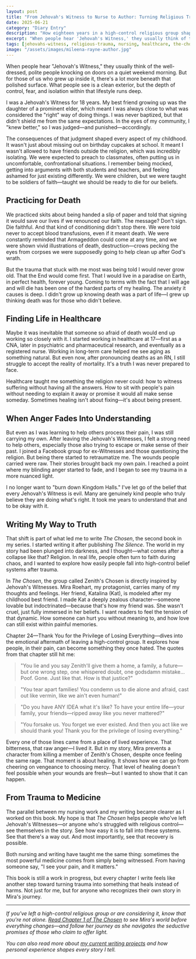 ```yaml
---
layout: post
title: "From Jehovah's Witness to Nurse to Author: Turning Religious Trauma Into Storytelling"
date: 2025-06-21
category: "Diary Entry"
description: "How eighteen years in a high-control religious group shaped my path from healthcare to dark fantasy writing. The journey from trauma to truth-telling through fiction."
excerpt: "When people hear 'Jehovah's Witness,' they usually think of the well-dressed, polite people knocking on doors on a quiet weekend morning. But for those of us who grew up inside it, there's a lot more beneath that polished surface."
tags: [jehovahs-witness, religious-trauma, nursing, healthcare, the-chosen, writing-journey, healing]
image: "/assets/images/mileena-rayne-author.jpg"
---
```


When people hear "Jehovah's Witness," they usually think of the well-dressed, polite people knocking on doors on a quiet weekend morning. But for those of us who grew up inside it, there's a lot more beneath that polished surface. What people see is a clean exterior, but the depth of control, fear, and isolation within that lifestyle runs deep.

I was a Jehovah's Witness for 18 years. My best friend growing up was the daughter of a prominent elder, which meant I was always close to what was considered the "right" way of doing things. I was never baptized, but that didn't shield me from the same expectations. In the eyes of my community, I "knew better," so I was judged—and punished—accordingly.

The consequences of that judgment shaped every aspect of my childhood. It wasn't just about missing out on birthday cupcakes at school. It meant I wasn't allowed to have friends outside the religion, which was incredibly isolating. We were expected to preach to classmates, often putting us in uncomfortable, confrontational situations. I remember being mocked, getting into arguments with both students and teachers, and feeling ashamed for just existing differently. We were children, but we were taught to be soldiers of faith—taught we should be ready to die for our beliefs.

## Practicing for Death

We practiced skits about being handed a slip of paper and told that signing it would save our lives if we renounced our faith. The message? Don't sign. Die faithful. And that kind of conditioning didn't stop there. We were told never to accept blood transfusions, even if it meant death. We were constantly reminded that Armageddon could come at any time, and we were shown vivid illustrations of death, destruction—crows pecking the eyes from corpses we were supposedly going to help clean up after God's wrath.

But the trauma that stuck with me most was being told I would never grow old. That the End would come first. That I would live in a paradise on Earth, in perfect health, forever young. Coming to terms with the fact that I will age and will die has been one of the hardest parts of my healing. The anxiety it causes is deep. I didn't grow up knowing death was a part of life—I grew up thinking death was for those who didn't believe.

## Finding Life in Healthcare

Maybe it was inevitable that someone so afraid of death would end up working so closely with it. I started working in healthcare at 17—first as a CNA, later in psychiatric and pharmaceutical research, and eventually as a registered nurse. Working in long-term care helped me see aging as something natural. But even now, after pronouncing deaths as an RN, I still struggle to accept the reality of mortality. It's a truth I was never prepared to face.

Healthcare taught me something the religion never could: how to witness suffering without having all the answers. How to sit with people's pain without needing to explain it away or promise it would all make sense someday. Sometimes healing isn't about fixing—it's about being present.

## When Anger Fades Into Understanding

But even as I was learning to help others process their pain, I was still carrying my own. After leaving the Jehovah's Witnesses, I felt a strong need to help others, especially those also trying to escape or make sense of their past. I joined a Facebook group for ex-Witnesses and those questioning the religion. But being there started to retraumatize me. The wounds people carried were raw. Their stories brought back my own pain. I reached a point where my blinding anger started to fade, and I began to see my trauma in a more nuanced light.

I no longer want to "burn down Kingdom Halls." I've let go of the belief that every Jehovah's Witness is evil. Many are genuinely kind people who truly believe they are doing what's right. It took me years to understand that and to be okay with it.

## Writing My Way to Truth

That shift is part of what led me to write *The Chosen*, the second book in my series. I started writing it after publishing *The Silence*. The world in my story had been plunged into darkness, and I thought—what comes after a collapse like that? Religion. In real life, people often turn to faith during chaos, and I wanted to explore how easily people fall into high-control belief systems after trauma.

In *The Chosen*, the group called Zenith's Chosen is directly inspired by Jehovah's Witnesses. Mira Roehart, my protagonist, carries many of my thoughts and feelings. Her friend, Katalina (Kat), is modeled after my childhood best friend. I made Kat a deeply zealous character—someone lovable but indoctrinated—because that's how my friend was. She wasn't cruel, just fully immersed in her beliefs. I want readers to feel the tension of that dynamic. How someone can hurt you without meaning to, and how love can still exist within painful memories.

Chapter 24—Thank You for the Privilege of Losing Everything—dives into the emotional aftermath of leaving a high-control group. It explores how people, in their pain, can become something they once hated. The quotes from that chapter still hit me:

> "You lie and you say Zenith'll give them a home, a family, a future—but one wrong step, one whispered doubt, one godsdamn mistake… Poof. Gone. Just like that. How is that justice?"

> "You tear apart families! You condemn us to die alone and afraid, cast out like vermin, like we ain't even human!"

> "Do you have ANY IDEA what it's like? To have your entire life—your family, your friends—ripped away like you never mattered?"

> "You forsake us. You forget we ever existed. And then you act like we should thank you! Thank you for the privilege of losing everything."

Every one of those lines came from a place of lived experience. That bitterness, that raw anger—I lived it. But in my story, Mira prevents a character from killing a member of Zenith's Chosen, despite once feeling the same rage. That moment is about healing. It shows how we can go from cheering on vengeance to choosing mercy. That level of healing doesn't feel possible when your wounds are fresh—but I wanted to show that it can happen.

## From Trauma to Medicine

The parallel between my nursing work and my writing became clearer as I worked on this book. My hope is that *The Chosen* helps people who've left Jehovah's Witnesses—or anyone who's struggled with religious control—see themselves in the story. See how easy it is to fall into these systems. See that there's a way out. And most importantly, see that recovery is possible.

Both nursing and writing have taught me the same thing: sometimes the most powerful medicine comes from simply being witnessed. From having someone say, "I see your pain, and it matters." 

This book is still a work in progress, but every chapter I write feels like another step toward turning trauma into something that heals instead of harms. Not just for me, but for anyone who recognizes their own story in Mira's journey.

---

*If you've left a high-control religious group or are considering it, know that you're not alone. [Read Chapter 1 of The Chosen](/chapters/the-chosen/chapter-01/) to see Mira's world before everything changes—and follow her journey as she navigates the seductive promises of those who claim to offer light.*

*You can also read more about [my current writing projects](/writing/) and how personal experience shapes every story I tell.*
